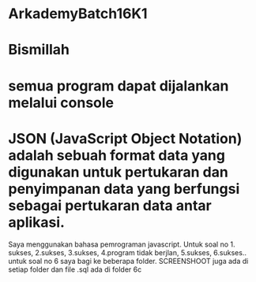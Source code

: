 # ArkademyBatch16K1
# Bismillah

# semua program dapat dijalankan melalui console

# JSON (JavaScript Object Notation) adalah sebuah format data yang digunakan untuk pertukaran dan penyimpanan data yang berfungsi sebagai pertukaran data antar aplikasi.
Saya menggunakan bahasa pemrograman javascript. Untuk soal no 1. sukses, 2.sukses, 3.sukses, 4.program tidak berjlan, 5.sukses, 6.sukses.. untuk soal no 6 saya bagi ke beberapa folder. SCREENSHOOT juga ada di setiap folder dan file .sql ada di folder 6c
